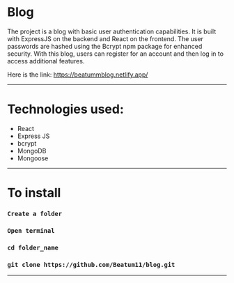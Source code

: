 # Blog

The project is a blog with basic user authentication capabilities. It is built with ExpressJS on the backend and React on the frontend. 
The user passwords are hashed using the Bcrypt npm package for enhanced security. 
With this blog, users can register for an account and then log in to access additional features.

Here is the link: https://beatummblog.netlify.app/
_________________
# Technologies used:

- React
- Express JS
- bcrypt
- MongoDB
- Mongoose

_________________
# To install

### `Create a folder`
### `Open terminal`
### `cd folder_name`
### `git clone https://github.com/Beatum11/blog.git`
_________________

